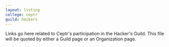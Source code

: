 ```yaml
---
layout: listing
college: ceptr
guild: hackers
---
```

Links go here related to Ceptr's participation in the Hacker's Guild. This file will be quoted by either a Guild page or an Organization page.

